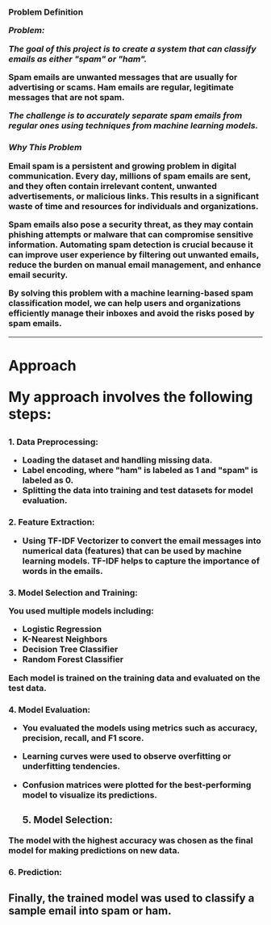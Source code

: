 
**<h3>Problem Definition**

*Problem:*

 *The goal of this project is to create a system that can classify emails as either "spam" or "ham".*

**Spam emails are unwanted messages that are usually for advertising or scams.**
 **Ham emails are regular, legitimate messages that are not spam.**


*The challenge is to accurately separate spam emails from regular ones using techniques from  machine learning models.*



*<h3>Why This Problem*

Email spam is a persistent and growing problem in digital communication. Every day, millions of spam emails are sent, and they often contain irrelevant content, unwanted advertisements, or malicious links. This results in a significant waste of time and resources for individuals and organizations.

Spam emails also pose a security threat, as they may contain phishing attempts or malware that can compromise sensitive information. Automating spam detection is crucial because it can improve user experience by filtering out unwanted emails, reduce the burden on manual email management, and enhance email security.

By solving this problem with a machine learning-based spam classification model, we can help users and organizations efficiently manage their inboxes and avoid the risks posed by spam emails.

---

**<h1>Approach**

My approach involves the following steps:

**<h3>1. Data Preprocessing**:

- Loading the dataset and handling missing data.
- Label encoding, where "ham" is labeled as 1 and "spam" is labeled as 0.
- Splitting the data into training and test datasets for model evaluation.

**<h3>2. Feature Extraction**:

- Using **TF-IDF Vectorizer** to convert the email messages into numerical data (features) that can be used by machine learning models. TF-IDF helps to capture the importance of words in the emails.

**<h3>3. Model Selection and Training**:

You used multiple models including:

- **Logistic Regression**
- **K-Nearest Neighbors**
- **Decision Tree Classifier**
- **Random Forest Classifier**

Each model is trained on the training data and evaluated on the test data.

**<h3>4. Model Evaluation**:

- You evaluated the models using metrics such as **accuracy**, **precision**, **recall**, and **F1 score**.
- **Learning curves** were used to observe overfitting or underfitting tendencies.
- **Confusion matrices** were plotted for the best-performing model to visualize its predictions.

  **<h3>5. Model Selection**:

The model with the highest accuracy was chosen as the final model for making predictions on new data.

**<h3>6. Prediction**:

## Finally, the trained model was used to classify a sample email into spam or ham.
